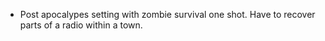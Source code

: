 - Post apocalypes setting with zombie survival one shot. Have to recover parts of a radio within a town.
